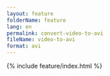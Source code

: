 ```yaml
---
layout: feature
folderName: feature
lang: en
permalink: convert-video-to-avi
fileName: video-to-avi
format: avi
---
```


 {% include feature/index.html %}